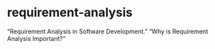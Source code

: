 # requirement-analysis
“Requirement Analysis in Software Development.”
 “Why is Requirement Analysis Important?”
